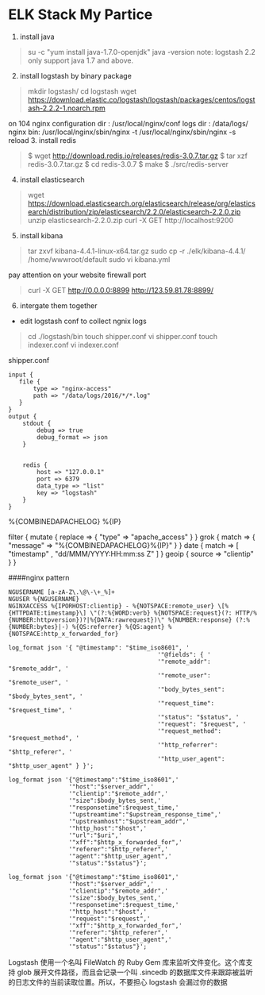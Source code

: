 ELK Stack My Partice
===
1. install java

>su -c "yum install java-1.7.0-openjdk"
>java -version
note: logstash 2.2 only support java 1.7 and above.

2. install logstash by binary package

>mkdir logstash/ cd logstash
 >wget https://download.elastic.co/logstash/logstash/packages/centos/logstash-2.2.2-1.noarch.rpm

on 104
nginx configuration dir : /usr/local/nginx/conf
logs dir : /data/logs/
nginx bin:  /usr/local/nginx/sbin/nginx -t
/usr/local/nginx/sbin/nginx -s reload
3. install redis

>$ wget http://download.redis.io/releases/redis-3.0.7.tar.gz
>$ tar xzf redis-3.0.7.tar.gz
>$ cd redis-3.0.7
>$ make
>$ ./src/redis-server

4. install elasticsearch

>wget https://download.elasticsearch.org/elasticsearch/release/org/elasticsearch/distribution/zip/elasticsearch/2.2.0/elasticsearch-2.2.0.zip
>unzip elasticsearch-2.2.0.zip
>curl -X GET http://localhost:9200

5. install kibana

>tar zxvf   kibana-4.4.1-linux-x64.tar.gz
>sudo cp -r ./elk/kibana-4.4.1/ /home/wwwroot/default
>sudo vi kibana.yml

pay attention on your website firewall port
>curl -X GET http://0.0.0.0:8899
>http://123.59.81.78:8899/

6. intergate them together
* edit logstash conf  to collect ngnix logs
>cd ./logstash/bin
>touch shipper.conf
>vi shipper.conf
>touch indexer.conf
>vi indexer.conf


shipper.conf
```
input {
   file {
       type => "nginx-access"
       path => "/data/logs/2016/*/*.log"
   }
}
output {
    stdout {
        debug => true
        debug_format => json
    }


    redis {
        host => "127.0.0.1"
        port => 6379
        data_type => "list"
        key => "logstash"
    }
}
```

%{COMBINEDAPACHELOG} %{IP}

filter {
mutate { replace => { "type" => "apache_access" } }
grok {
    match => { "message" => "%{COMBINEDAPACHELOG}%{IP}" }
}
date {
    match => [ "timestamp" , "dd/MMM/YYYY:HH:mm:ss Z" ]
}
geoip {
    source => "clientip"
}
}

####nginx pattern
```
NGUSERNAME [a-zA-Z\.\@\-\+_%]+
NGUSER %{NGUSERNAME}
NGINXACCESS %{IPORHOST:clientip} - %{NOTSPACE:remote_user} \[%{HTTPDATE:timestamp}\] \"(?:%{WORD:verb} %{NOTSPACE:request}(?: HTTP/%{NUMBER:httpversion})?|%{DATA:rawrequest})\" %{NUMBER:response} (?:%{NUMBER:bytes}|-) %{QS:referrer} %{QS:agent} %{NOTSPACE:http_x_forwarded_for}
```
```
log_format json '{ "@timestamp": "$time_iso8601", '
                                          '"@fields": { '
                                          '"remote_addr": "$remote_addr", '
                                          '"remote_user": "$remote_user", '
                                          '"body_bytes_sent": "$body_bytes_sent", '
                                          '"request_time": "$request_time", '
                                          '"status": "$status", '
                                          '"request": "$request", '
                                          '"request_method": "$request_method", '
                                          '"http_referrer": "$http_referer", '
                                          '"http_user_agent": "$http_user_agent" } }';

```
```
log_format json '{"@timestamp":"$time_iso8601",'
                 '"host":"$server_addr",'
                 '"clientip":"$remote_addr",'
                 '"size":$body_bytes_sent,'
                 '"responsetime":$request_time,'
                 '"upstreamtime":"$upstream_response_time",'
                 '"upstreamhost":"$upstream_addr",'
                 '"http_host":"$host",'
                 '"url":"$uri",'
                 '"xff":"$http_x_forwarded_for",'
                 '"referer":"$http_referer",'
                 '"agent":"$http_user_agent",'
                 '"status":"$status"}';
```

```
log_format json '{"@timestamp":"$time_iso8601",'
                 '"host":"$server_addr",'
                 '"clientip":"$remote_addr",'
                 '"size":$body_bytes_sent,'
                 '"responsetime":$request_time,'
                 '"http_host":"$host",'
                 '"request":"$request",'
                 '"xff":"$http_x_forwarded_for",'
                 '"referer":"$http_referer",'
                 '"agent":"$http_user_agent",'
                 '"status":"$status"}';
```

Logstash 使用一个名叫 FileWatch 的 Ruby Gem 库来监听文件变化。这个库支持 glob 展开文件路径，而且会记录一个叫 .sincedb 的数据库文件来跟踪被监听的日志文件的当前读取位置。所以，不要担心 logstash 会漏过你的数据
